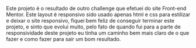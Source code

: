 Este projeto é o resultado de outro challenge que efetuei do site Front-end Mentor. Este layout é responsivo sido usado apenas html e css para estilizar e deixar o site responsivo, fiquei bem feliz de conseguir terminar este projeto, e sinto que evolui muito, pelo fato de quando fui para a parte de responsividade deste projeto eu tinha um caminho bem mais claro de o que fazer e como fazer para sair um bom resultado.